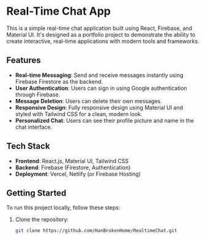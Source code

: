 # Real-Time Chat App

This is a simple real-time chat application built using React, Firebase, and Material UI. It's designed as a portfolio project to demonstrate the ability to create interactive, real-time applications with modern tools and frameworks.

## Features

- **Real-time Messaging**: Send and receive messages instantly using Firebase Firestore as the backend.
- **User Authentication**: Users can sign in using Google authentication through Firebase.
- **Message Deletion**: Users can delete their own messages.
- **Responsive Design**: Fully responsive design using Material UI and styled with Tailwind CSS for a clean, modern look.
- **Personalized Chat**: Users can see their profile picture and name in the chat interface.

## Tech Stack

- **Frontend**: React.js, Material UI, Tailwind CSS
- **Backend**: Firebase (Firestore, Authentication)
- **Deployment**: Vercel, Netlify (or Firebase Hosting)

## Getting Started

To run this project locally, follow these steps:

1. Clone the repository:
   ```bash
   git clone https://github.com/HanBrokenHome/RealtimeChat.git
